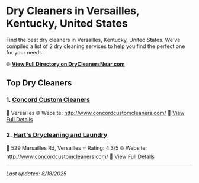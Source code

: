 # Dry Cleaners in Versailles, Kentucky, United States

Find the best dry cleaners in Versailles, Kentucky, United States. We've compiled a list of 2 dry cleaning services to help you find the perfect one for your needs.

🌐 **[View Full Directory on DryCleanersNear.com](https://drycleanersnear.com/city/US/Kentucky/Versailles)**

## Top Dry Cleaners

### 1. [Concord Custom Cleaners](https://drycleanersnear.com/dryCleaner/688f1fef46b6614a95a95e0c/concord-custom-cleaners)
📍 Versailles
🌐 Website: http://www.concordcustomcleaners.com/
🔗 [View Full Details](https://drycleanersnear.com/dryCleaner/688f1fef46b6614a95a95e0c/concord-custom-cleaners)

### 2. [Hart's Drycleaning and Laundry](https://drycleanersnear.com/dryCleaner/688f1fe846b6614a95a95dd0/hart-s-drycleaning-and-laundry)
📍 529 Marsailles Rd, Versailles
⭐ Rating: 4.3/5
🌐 Website: http://www.concordcustomcleaners.com/
🔗 [View Full Details](https://drycleanersnear.com/dryCleaner/688f1fe846b6614a95a95dd0/hart-s-drycleaning-and-laundry)


---

*Last updated: 8/18/2025*
